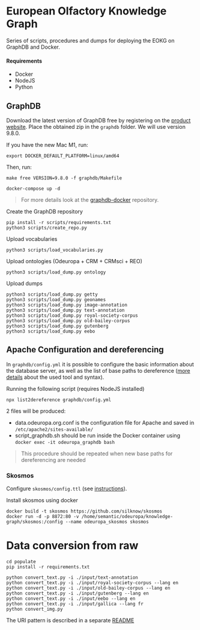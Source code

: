 # European Olfactory Knowledge Graph

Series of scripts, procedures and dumps for deploying the EOKG on GraphDB and Docker.

#### Requirements

- Docker
- NodeJS
- Python

## GraphDB

Download the latest version of GraphDB free by registering on the [product website](https://www.ontotext.com/products/graphdb/graphdb-free/). Place the obtained zip in the `graphdb` folder.
We will use version 9.8.0.

If you have the new Mac M1, run:

    export DOCKER_DEFAULT_PLATFORM=linux/amd64  


Then, run:

    make free VERSION=9.8.0 -f graphdb/Makefile

    docker-compose up -d

> For more details look at the [graphdb-docker](https://github.com/Ontotext-AD/graphdb-docker#building-a-docker-image-based-on-the-free-edition) repository.

Create the GraphDB repository

    pip install -r scripts/requirements.txt
    python3 scripts/create_repo.py

Upload vocabularies

    python3 scripts/load_vocabularies.py

Upload ontologies (Odeuropa + CRM + CRMsci + REO)

    python3 scripts/load_dump.py ontology

Upload dumps

    python3 scripts/load_dump.py getty
    python3 scripts/load_dump.py geonames
    python3 scripts/load_dump.py image-annotation
    python3 scripts/load_dump.py text-annotation
    python3 scripts/load_dump.py royal-society-corpus
    python3 scripts/load_dump.py old-bailey-corpus
    python3 scripts/load_dump.py gutenberg
    python3 scripts/load_dump.py eebo

## Apache Configuration and dereferencing

In `graphdb/config.yml` it is possible to configure the basic information about the database server, as well as the list of base paths to dereference
([more details](https://github.com/pasqLisena/list2dereference) about the used tool and syntax).

Running the following script (requires NodeJS installed)

    npx list2dereference graphdb/config.yml

2 files will be produced:
- data.odeuropa.org.conf is the configuration file for Apache and saved in `/etc/apache2/sites-available/`
- script_graphdb.sh should be run inside the Docker container using `docker exec -it odeuropa_graphdb bash`

> This procedure should be repeated when new base paths for dereferencing are needed

### Skosmos

Configure `skosmos/config.ttl` (see [instructions](https://github.com/NatLibFi/Skosmos/wiki/Configuration)).

Install skosmos using docker

    docker build -t skosmos https://github.com/silknow/skosmos
    docker run -d -p 8872:80 -v /home/semantic/odeuropa/knowledge-graph/skosmos:/config --name odeuropa_skosmos skosmos


# Data conversion from raw

    cd populate
    pip install -r requirements.txt

    python convert_text.py -i ./input/text-annotation
    python convert_text.py -i ./input/royal-society-corpus --lang en
    python convert_text.py -i ./input/old-bailey-corpus --lang en
    python convert_text.py -i ./input/gutenberg --lang en
    python convert_text.py -i ./input/eebo --lang en
    python convert_text.py -i ./input/gallica --lang fr
    python convert_img.py


The URI pattern is described in a separate [README](URI-patterns.md)
